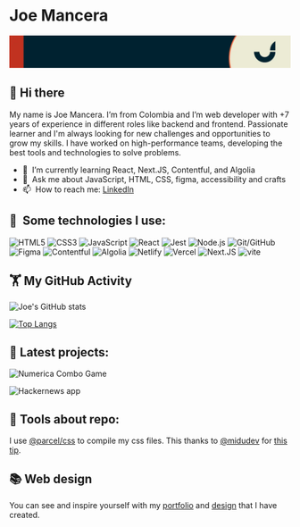 # Joe Mancera
<img src="./public/assets/GitHub header.webp" alt="banner that says Hello world - Web develope">

## 👋&nbsp;Hi there

<!--
**JoeMancera/JoeMancera** is a ✨ _special_ ✨ repository because its `README.md` (this file) appears on your GitHub profile.
-->
My name is Joe Mancera. I’m from Colombia and I’m web developer with +7 years of experience in different roles like backend and frontend. Passionate learner and I'm always looking for new challenges and opportunities to grow my skills. I have worked on high-performance teams, developing the best tools and technologies to solve problems.

- 🌱 &nbsp;I’m currently learning React, Next.JS, Contentful, and Algolia
- 💬 &nbsp;Ask me about JavaScript, HTML, CSS, figma, accessibility and crafts
- 📫 &nbsp;How to reach me: [LinkedIn](https://www.linkedin.com/in/joemancera/) 

## 🎯 &nbsp;Some technologies I use:
![HTML5](https://img.shields.io/badge/HTML5-E34F26?style=for-the-badge&logo=html5&logoColor=white)
![CSS3](https://img.shields.io/badge/CSS3-1572B6?style=for-the-badge&logo=css3&logoColor=white)
![JavaScript](https://img.shields.io/badge/JavaScript-323330?style=for-the-badge&logo=javascript&logoColor=F7DF1E)
![React](https://img.shields.io/badge/React-20232A?style=for-the-badge&logo=react&logoColor=61DAFB)
![Jest](https://img.shields.io/badge/Jest-C21325?style=for-the-badge&logo=jest&logoColor=white)
![Node.js](https://img.shields.io/badge/Node.js-026E00?style=for-the-badge&logo=node.js&logoColor=white)
![Git/GitHub](https://img.shields.io/badge/Git/GitHub-F14E32.svg?&style=for-the-badge&logo=git&logoColor=white)
![Figma](https://img.shields.io/badge/Figma-FF7262?style=for-the-badge&logo=figma&logoColor=white)
![Contentful](https://img.shields.io/badge/Contentful-2478CC?style=for-the-badge&logo=contentful&logoColor=white)
![Algolia](https://img.shields.io/badge/Algolia-5468FF?style=for-the-badge&logo=algolia&logoColor=white)
![Netlify](https://img.shields.io/badge/Netlify-00C7B7?style=for-the-badge&logo=netlify&logoColor=white)
![Vercel](https://img.shields.io/badge/Vercel-000000?style=for-the-badge&logo=vercel&logoColor=white)
![Next.JS](https://img.shields.io/badge/Next.JS-000000?style=for-the-badge&logo=next.js&logoColor=white)
![vite](https://img.shields.io/badge/vite-646CFF?style=for-the-badge&logo=vite&logoColor=white)

## 🏋️&nbsp;My GitHub Activity 
![Joe's GitHub stats](https://github-readme-stats.vercel.app/api?username=JoeMancera\&rank_icon=github&hide=contribs&theme=tokyonight&show_icons=true) 

[![Top Langs](https://github-readme-stats.vercel.app/api/top-langs/?username=JoeMancera&layout=compact&theme=tokyonight)](https://github.com/JoeMancera/github-readme-stats)

## 🎨&nbsp;Latest projects:
![Numerica Combo Game](https://github-readme-stats.vercel.app/api/pin/?username=JoeMancera&repo=numerica-combo-game&theme=tokyonight)

![Hackernews app](https://github-readme-stats.vercel.app/api/pin/?username=JoeMancera&repo=hackernews-app&theme=tokyonight)

## 🧱&nbsp;Tools about repo:
I use [@parcel/css](https://github.com/parcel-bundler/parcel-css) to compile my css files. This thanks to [@midudev](https://www.twitch.tv/midudev) for [this tip](https://www.linkedin.com/posts/midudev_parcel-css-es-incre%C3%ADble-con-un-s%C3%B3lo-activity-6915299252994744320-oJaA?utm_source=linkedin_share&utm_medium=member_desktop_web).

## 📚&nbsp;Web design

You can see and inspire yourself with my [portfolio](https://joemancera.github.io/JoeMancera/) and [design](https://www.figma.com/file/P00nBospU4tO9JOycesa1I/My-Portfolio-V2?node-id=3%3A32) that I have created.